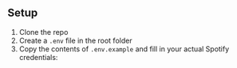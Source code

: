 ## Setup

1. Clone the repo
2. Create a `.env` file in the root folder
3. Copy the contents of `.env.example` and fill in your actual Spotify credentials:
